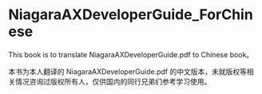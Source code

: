 # NiagaraAXDeveloperGuide_ForChinese

This book is to translate NiagaraAXDeveloperGuide.pdf to Chinese book。

本书为本人翻译的 NiagaraAXDeveloperGuide.pdf 的中文版本，未就版权等相关情况咨询过版权所有人，仅供国内的同行兄弟们参考学习使用。
